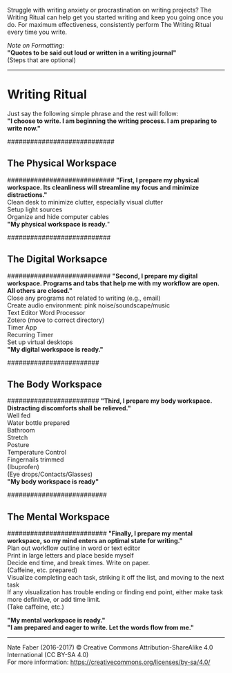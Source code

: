 Struggle with writing anxiety or procrastination on writing projects?
The Writing Ritual can help get you started writing and keep you going once you do.
For maximum effectiveness, consistently perform The Writing Ritual every time you write.

*Note on Formatting:*  
**"Quotes to be said out loud or written in a writing journal"**  
(Steps that are optional)
 
------------------------------------------

# Writing Ritual
Just say the following simple phrase and the rest will follow:  
**"I choose to write. I am beginning the writing process. I am preparing to write now."**

############################
## The Physical Workspace ##
############################
**"First, I prepare my physical workspace. Its cleanliness will streamline my focus and minimize distractions."**  
Clean desk to minimize clutter, especially visual clutter  
Setup light sources  
Organize and hide computer cables  
**"My physical workspace is ready.**"

###########################
## The Digital Worksapce ##
###########################
**"Second, I prepare my digital workspace. Programs and tabs that help me with my workflow are open. All others are closed."**  
Close any programs not related to writing (e.g., email)  
Create audio environment: pink noise/soundscape/music  
Text Editor
Word Processor  
Zotero (move to correct directory)  
Timer App  
Recurring Timer  
Set up virtual desktops  
**"My digital workspace is ready."**

########################
## The Body Workspace ##
########################
**"Third, I prepare my body workspace. Distracting discomforts shall be relieved."**  
Well fed  
Water bottle prepared  
Bathroom  
Stretch  
Posture  
Temperature Control  
Fingernails trimmed  
(Ibuprofen)  
(Eye drops/Contacts/Glasses)  
**"My body workspace is ready"**

##########################
## The Mental Workspace ##
##########################
**"Finally, I prepare my mental workspace, so my mind enters an optimal state for writing."**  
Plan out workflow outline in word or text editor  
Print in large letters and place beside myself  
Decide end time, and break times. Write on paper.  
(Caffeine, etc. prepared)  
Visualize completing each task, striking it off the list, and moving to the next task  
If any visualization has trouble ending or finding end point, either make task more definitive, or add time limit.  
(Take caffeine, etc.)  

**"My mental workspace is ready."**  
**"I am prepared and eager to write. Let the words flow from me."**  

-----------------
Nate Faber (2016-2017) © Creative Commons Attribution-ShareAlike 4.0 International (CC BY-SA 4.0)  
For more information: https://creativecommons.org/licenses/by-sa/4.0/
